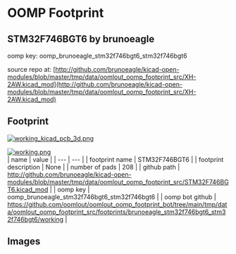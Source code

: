 # OOMP Footprint  
## STM32F746BGT6  by brunoeagle  
  
oomp key: oomp_brunoeagle_stm32f746bgt6_stm32f746bgt6  
  
source repo at: [http://github.com/brunoeagle/kicad-open-modules/blob/master/tmp/data/oomlout_oomp_footprint_src/XH-2AW.kicad_mod](http://github.com/brunoeagle/kicad-open-modules/blob/master/tmp/data/oomlout_oomp_footprint_src/XH-2AW.kicad_mod)  
## Footprint  
  
[![working_kicad_pcb_3d.png](working_kicad_pcb_3d_600.png)](working_kicad_pcb_3d.png)  
  
[![working.png](working_600.png)](working.png)  
| name | value | 
| --- | --- | 
| footprint name | STM32F746BGT6 | 
| footprint description | None | 
| number of pads | 208 | 
| github path | http://github.com/brunoeagle/kicad-open-modules/blob/master/tmp/data/oomlout_oomp_footprint_src/STM32F746BGT6.kicad_mod | 
| oomp key | oomp_brunoeagle_stm32f746bgt6_stm32f746bgt6 | 
| oomp bot github | https://github.com/oomlout/oomlout_oomp_footprint_bot/tree/main/tmp/data/oomlout_oomp_footprint_src/footprints/brunoeagle_stm32f746bgt6_stm32f746bgt6/working | 
## Images  
